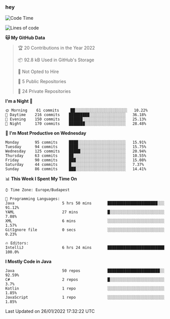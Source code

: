 ### hey

<!--START_SECTION:waka-->
![Code Time](http://img.shields.io/badge/Code%20Time-489%20hrs%2053%20mins-blue)

![Lines of code](https://img.shields.io/badge/From%20Hello%20World%20I%27ve%20Written-441%20Thousand%20lines%20of%20code-blue)

**🐱 My GitHub Data** 

> 🏆 20 Contributions in the Year 2022
 > 
> 📦 92.8 kB Used in GitHub's Storage 
 > 
> 🚫 Not Opted to Hire
 > 
> 📜 5 Public Repositories 
 > 
> 🔑 24 Private Repositories  
 > 
**I'm a Night 🦉** 

```text
🌞 Morning    61 commits     ██░░░░░░░░░░░░░░░░░░░░░░░   10.22% 
🌆 Daytime    216 commits    █████████░░░░░░░░░░░░░░░░   36.18% 
🌃 Evening    150 commits    ██████░░░░░░░░░░░░░░░░░░░   25.13% 
🌙 Night      170 commits    ███████░░░░░░░░░░░░░░░░░░   28.48%

```
📅 **I'm Most Productive on Wednesday** 

```text
Monday       95 commits     ████░░░░░░░░░░░░░░░░░░░░░   15.91% 
Tuesday      94 commits     ████░░░░░░░░░░░░░░░░░░░░░   15.75% 
Wednesday    125 commits    █████░░░░░░░░░░░░░░░░░░░░   20.94% 
Thursday     63 commits     ██░░░░░░░░░░░░░░░░░░░░░░░   10.55% 
Friday       90 commits     ███░░░░░░░░░░░░░░░░░░░░░░   15.08% 
Saturday     44 commits     █░░░░░░░░░░░░░░░░░░░░░░░░   7.37% 
Sunday       86 commits     ███░░░░░░░░░░░░░░░░░░░░░░   14.41%

```


📊 **This Week I Spent My Time On** 

```text
⌚︎ Time Zone: Europe/Budapest

💬 Programming Languages: 
Java                     5 hrs 50 mins       ██████████████████████░░░   91.12% 
YAML                     27 mins             █░░░░░░░░░░░░░░░░░░░░░░░░   7.08% 
XML                      6 mins              ░░░░░░░░░░░░░░░░░░░░░░░░░   1.57% 
GitIgnore file           0 secs              ░░░░░░░░░░░░░░░░░░░░░░░░░   0.23%

🔥 Editors: 
IntelliJ                 6 hrs 24 mins       █████████████████████████   100.0%

```

**I Mostly Code in Java** 

```text
Java                     50 repos            ███████████████████████░░   92.59% 
C#                       2 repos             █░░░░░░░░░░░░░░░░░░░░░░░░   3.7% 
Kotlin                   1 repo              ░░░░░░░░░░░░░░░░░░░░░░░░░   1.85% 
JavaScript               1 repo              ░░░░░░░░░░░░░░░░░░░░░░░░░   1.85%

```



 Last Updated on 26/01/2022 17:32:22 UTC
<!--END_SECTION:waka-->
